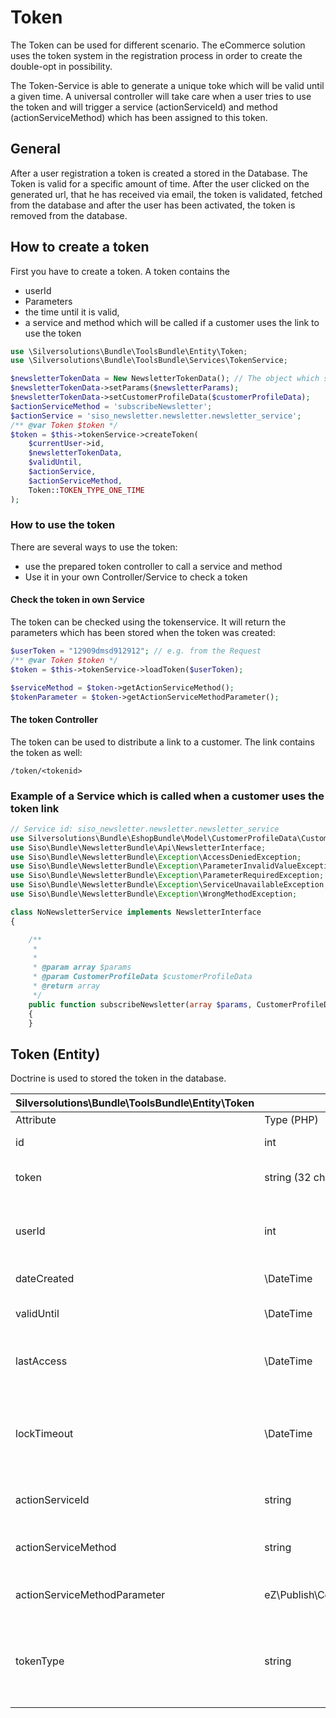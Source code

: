 # Token

The Token can be used for different scenario. The eCommerce solution uses the token system in the registration process in order to create the double-opt in possibility.

The Token-Service is able to generate a unique toke which will be valid until a given time. A universal controller will take care when a user tries to use the token and will trigger a service (actionServiceId)  and method (actionServiceMethod) which has been assigned to this token. 

## General

After a user registration a token is created a stored in the Database. The Token is valid for a specific amount of time. After the user clicked on the generated url, that he has received via email, the token is validated, fetched from the database and after the user has been activated, the token is removed from the database.

## How to create a token

First you have to create a token. A token contains the

- userId
- Parameters 
- the time until it is valid, 
- a service and method which will be called if a customer uses the link to use the token

``` php
use \Silversolutions\Bundle\ToolsBundle\Entity\Token;
use \Silversolutions\Bundle\ToolsBundle\Services\TokenService;

$newsletterTokenData = New NewsletterTokenData(); // The object which shall be used later on when the token is used
$newsletterTokenData->setParams($newsletterParams);
$newsletterTokenData->setCustomerProfileData($customerProfileData);
$actionServiceMethod = 'subscribeNewsletter';
$actionService = 'siso_newsletter.newsletter.newsletter_service';
/** @var Token $token */
$token = $this->tokenService->createToken(
    $currentUser->id,
    $newsletterTokenData,
    $validUntil,
    $actionService,
    $actionServiceMethod,
    Token::TOKEN_TYPE_ONE_TIME
);

```

### How to use the token

There are several ways to use the token:

- use the prepared token controller to call a service and method
- Use it in your own Controller/Service to check a token

#### Check the token in own Service

The token can be checked using the tokenservice. It will return the parameters which has been stored when the token was created: 

``` php
$userToken = "12909dmsd912912"; // e.g. from the Request
/** @var Token $token */
$token = $this->tokenService->loadToken($userToken);

$serviceMethod = $token->getActionServiceMethod();
$tokenParameter = $token->getActionServiceMethodParameter();
```

#### The token Controller

The token can be used to distribute a link to a customer. The link contains the token as well:

`/token/<tokenid>`

### Example of a Service which is called when a customer uses the token link

``` php
// Service id: siso_newsletter.newsletter.newsletter_service
use Silversolutions\Bundle\EshopBundle\Model\CustomerProfileData\CustomerProfileData;
use Siso\Bundle\NewsletterBundle\Api\NewsletterInterface;
use Siso\Bundle\NewsletterBundle\Exception\AccessDeniedException;
use Siso\Bundle\NewsletterBundle\Exception\ParameterInvalidValueException;
use Siso\Bundle\NewsletterBundle\Exception\ParameterRequiredException;
use Siso\Bundle\NewsletterBundle\Exception\ServiceUnavailableException;
use Siso\Bundle\NewsletterBundle\Exception\WrongMethodException;

class NoNewsletterService implements NewsletterInterface
{

    /**
     * 
     *
     * @param array $params
     * @param CustomerProfileData $customerProfileData
     * @return array
     */
    public function subscribeNewsletter(array $params, CustomerProfileData $customerProfileData = null)
    {
    }
```

## Token (Entity)

Doctrine is used to stored the token in the database.

|Silversolutions\Bundle\ToolsBundle\Entity\Token||||
|--- |--- |--- |--- |
|Attribute|Type (PHP)|Mandatory|Usage|
|id|int|yes|primary key. Must be unique.|
|token|string (32 chars)|yes|generated token. Must be unique.|
|userId|int|yes|Id of the user, who has created the token. Can be anonymous.|
|dateCreated|\DateTime|yes|Timestamp of token creation.|
|validUntil|\DateTime|yes|Timestamp until the token is valid.|
|lastAccess|\DateTime|yes|Timestamp when the token has been requested last|
|lockTimeout|\DateTime|no|Timestamp how long the token is locked. In this time after last access the token can not be used.|
|actionServiceId|string|yes|ID of the service that will be invoked|
|actionServiceMethod|string|yes|Name of the Service method, that will be invoked|
|actionServiceMethodParameter|eZ\Publish\Core\Repository\Values\User\User|yes|Parameter for the service method|
|tokenType|string|yes|type of the token. Currently only one_time_token. Only defined types are allowed.|
